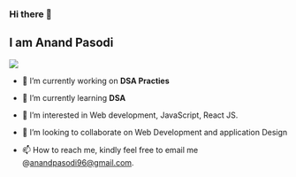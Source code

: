 ### Hi there 👋
## I am Anand Pasodi


![](https://komarev.com/ghpvc/?username=AnandPasodi&color=green)

- 🔭 I’m currently working on **DSA Practies**

- 🌱 I’m currently learning **DSA**
- 👀 I’m interested in Web development, JavaScript, React JS.
- 💞️ I’m looking to collaborate on Web Development and application Design
- 📫 How to reach me, kindly feel free to email me @anandpasodi96@gmail.com.
<!--
**AnandPasodi/Anandpasodi** is a ✨ _special_ ✨ repository because its `README.md` (this file) appears on your GitHub profile.

Here are some ideas to get you started:

- 🔭 I’m currently working on ...
- 🌱 I’m currently learning ...
- 👯 I’m looking to collaborate on ...
- 🤔 I’m looking for help with ...
- 💬 Ask me about ...
- 📫 How to reach me: ...
- 😄 Pronouns: ...
- ⚡ Fun fact: ...
-->
